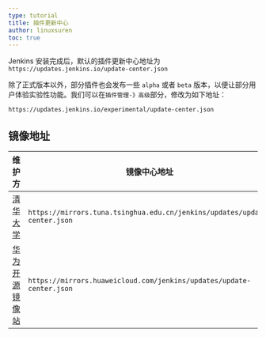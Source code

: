 ```yaml
---
type: tutorial
title: 插件更新中心
author: linuxsuren
toc: true
---
```


Jenkins 安装完成后，默认的插件更新中心地址为 `https://updates.jenkins.io/update-center.json`

除了正式版本以外，部分插件也会发布一些 `alpha` 或者 `beta` 版本，以便让部分用户体验实验性功能。我们可以在`插件管理-》高级`部分，修改为如下地址：

`https://updates.jenkins.io/experimental/update-center.json`

## 镜像地址
|维护方|镜像中心地址|
|---|---|
|[清华大学](https://mirrors.tuna.tsinghua.edu.cn/jenkins/)|`https://mirrors.tuna.tsinghua.edu.cn/jenkins/updates/update-center.json`|
|[华为开源镜像站](https://mirrors.huaweicloud.com/jenkins/)|`https://mirrors.huaweicloud.com/jenkins/updates/update-center.json`|
